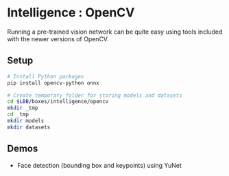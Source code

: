 # Intelligence : OpenCV
Running a pre-trained vision network can be quite easy using tools included with the newer versions of OpenCV.

## Setup
```bash
# Install Python packages
pip install opencv-python onnx

# Create temporary folder for storing models and datasets
cd $LBB/boxes/intelligence/opencv
mkdir _tmp
cd _tmp
mkdir models
mkdir datasets
```

## Demos
- Face detection (bounding box and keypoints) using YuNet